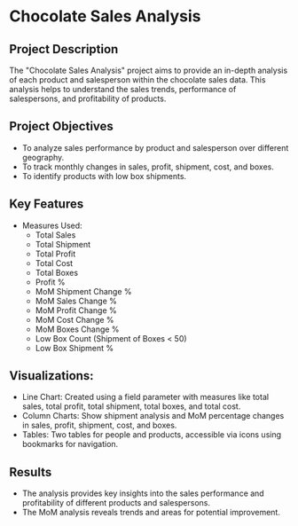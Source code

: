# Chocolate Sales Analysis
## Project Description
The "Chocolate Sales Analysis" project aims to provide an in-depth analysis of each product and salesperson within the chocolate sales data. This analysis helps to understand the sales trends, performance of salespersons, and profitability of products.
## Project Objectives
- To analyze sales performance by product and salesperson over different geography.
- To track monthly changes in sales, profit, shipment, cost, and boxes.
- To identify products with low box shipments.
## Key Features
- Measures Used:
  - Total Sales
  - Total Shipment
  - Total Profit
  - Total Cost
  - Total Boxes
  - Profit %
  - MoM Shipment Change %
  - MoM Sales Change %
  - MoM Profit Change %
  - MoM Cost Change %
  - MoM Boxes Change %
  - Low Box Count (Shipment of Boxes < 50)
  - Low Box Shipment %
## Visualizations:
- Line Chart: Created using a field parameter with measures like total sales, total profit, total shipment, total boxes, and total cost.
- Column Charts: Show shipment analysis and MoM percentage changes in sales, profit, shipment, cost, and boxes.
- Tables: Two tables for people and products, accessible via icons using bookmarks for navigation.
## Results
- The analysis provides key insights into the sales performance and profitability of different products and salespersons.
- The MoM analysis reveals trends and areas for potential improvement.
